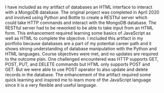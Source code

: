   I have included as my artifact of databases an HTML interface to interact with a MongoDB database.  The original project was completed in April 2020 and involved using Python and Bottle to create a RESTful server which could take HTTP commands and interact with the MongoDB database.  The RESTful server had to be reworked to be able to take input from an HTML form.  This enhancement required learning some basics of JavaScript as well as HTML to complete the objective.  I included this artifact in my portfolio because databases are a part of my potential career path and it shows strong understanding of database manipulation with the Python and HTML languages.  Course objectives were met, and no updates are required to the outcome plan.  One challenged encountered was HTTP supports GET, POST, PUT, and DELETE commands but HTML only supports POST and GET.  But we were able to use POST operator to also update and delete records in the database.  The enhancement of the artifact required some quick learning and inspired me to learn more of the JavaScript language since it is a very flexible and useful language.  
